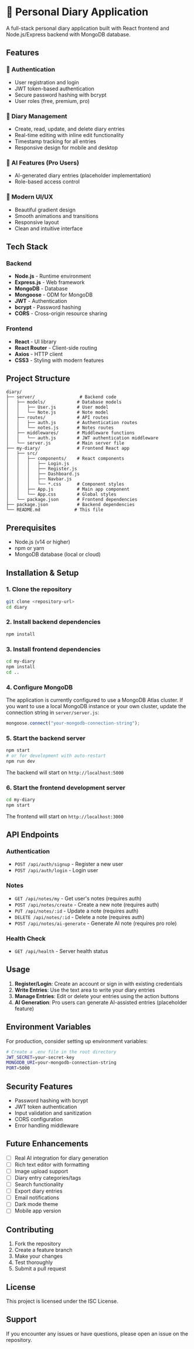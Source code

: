 # 📖 Personal Diary Application

A full-stack personal diary application built with React frontend and Node.js/Express backend with MongoDB database.

## Features

### 🔐 Authentication
- User registration and login
- JWT token-based authentication
- Secure password hashing with bcrypt
- User roles (free, premium, pro)

### 📝 Diary Management
- Create, read, update, and delete diary entries
- Real-time editing with inline edit functionality
- Timestamp tracking for all entries
- Responsive design for mobile and desktop

### 🤖 AI Features (Pro Users)
- AI-generated diary entries (placeholder implementation)
- Role-based access control

### 🎨 Modern UI/UX
- Beautiful gradient design
- Smooth animations and transitions
- Responsive layout
- Clean and intuitive interface

## Tech Stack

### Backend
- **Node.js** - Runtime environment
- **Express.js** - Web framework
- **MongoDB** - Database
- **Mongoose** - ODM for MongoDB
- **JWT** - Authentication
- **bcrypt** - Password hashing
- **CORS** - Cross-origin resource sharing

### Frontend
- **React** - UI library
- **React Router** - Client-side routing
- **Axios** - HTTP client
- **CSS3** - Styling with modern features

## Project Structure

```
diary/
├── server/                 # Backend code
│   ├── models/            # Database models
│   │   ├── User.js        # User model
│   │   └── Note.js        # Note model
│   ├── routes/            # API routes
│   │   ├── auth.js        # Authentication routes
│   │   └── notes.js       # Notes routes
│   ├── middlewares/       # Middleware functions
│   │   └── auth.js        # JWT authentication middleware
│   └── server.js          # Main server file
├── my-diary/              # Frontend React app
│   ├── src/
│   │   ├── components/    # React components
│   │   │   ├── Login.js
│   │   │   ├── Register.js
│   │   │   ├── Dashboard.js
│   │   │   ├── Navbar.js
│   │   │   └── *.css      # Component styles
│   │   ├── App.js         # Main app component
│   │   └── App.css        # Global styles
│   └── package.json       # Frontend dependencies
├── package.json           # Backend dependencies
└── README.md             # This file
```

## Prerequisites

- Node.js (v14 or higher)
- npm or yarn
- MongoDB database (local or cloud)

## Installation & Setup

### 1. Clone the repository
```bash
git clone <repository-url>
cd diary
```

### 2. Install backend dependencies
```bash
npm install
```

### 3. Install frontend dependencies
```bash
cd my-diary
npm install
cd ..
```

### 4. Configure MongoDB
The application is currently configured to use a MongoDB Atlas cluster. If you want to use a local MongoDB instance or your own cluster, update the connection string in `server/server.js`:

```javascript
mongoose.connect("your-mongodb-connection-string");
```

### 5. Start the backend server
```bash
npm start
# or for development with auto-restart
npm run dev
```

The backend will start on `http://localhost:5000`

### 6. Start the frontend development server
```bash
cd my-diary
npm start
```

The frontend will start on `http://localhost:3000`

## API Endpoints

### Authentication
- `POST /api/auth/signup` - Register a new user
- `POST /api/auth/login` - Login user

### Notes
- `GET /api/notes/my` - Get user's notes (requires auth)
- `POST /api/notes/create` - Create a new note (requires auth)
- `PUT /api/notes/:id` - Update a note (requires auth)
- `DELETE /api/notes/:id` - Delete a note (requires auth)
- `POST /api/notes/ai-generate` - Generate AI note (requires pro role)

### Health Check
- `GET /api/health` - Server health status

## Usage

1. **Register/Login**: Create an account or sign in with existing credentials
2. **Write Entries**: Use the text area to write your diary entries
3. **Manage Entries**: Edit or delete your entries using the action buttons
4. **AI Generation**: Pro users can generate AI-assisted entries (placeholder feature)

## Environment Variables

For production, consider setting up environment variables:

```bash
# Create a .env file in the root directory
JWT_SECRET=your-secret-key
MONGODB_URI=your-mongodb-connection-string
PORT=5000
```

## Security Features

- Password hashing with bcrypt
- JWT token authentication
- Input validation and sanitization
- CORS configuration
- Error handling middleware

## Future Enhancements

- [ ] Real AI integration for diary generation
- [ ] Rich text editor with formatting
- [ ] Image upload support
- [ ] Diary entry categories/tags
- [ ] Search functionality
- [ ] Export diary entries
- [ ] Email notifications
- [ ] Dark mode theme
- [ ] Mobile app version

## Contributing

1. Fork the repository
2. Create a feature branch
3. Make your changes
4. Test thoroughly
5. Submit a pull request

## License

This project is licensed under the ISC License.

## Support

If you encounter any issues or have questions, please open an issue on the repository. 